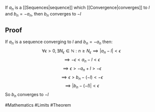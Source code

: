 If $a_{n}$ is a [[Sequences|sequence]] which [[Convergence|converges]] to $l$ and $b_{n}=-a_{n}$, then $b_{n}$ converges to $-l$
## Proof
If $a_{n}$ is a sequence converging to $l$ and $b_{n}=-a_{n}$ then:
$$
\forall\epsilon>0,\exists N_{\epsilon}\in\mathbb{N}:n\geq N_{\epsilon}\implies \left| a_{n}-l \right|<\epsilon 
$$
$$
\implies -\epsilon <a_{n}-l<\epsilon 
$$
$$
\implies \epsilon>-a_{n}+l>-\epsilon 
$$
$$
\implies \epsilon>b_{n}-(-l)<-\epsilon 
$$
$$
\implies \left| b_{n}-(-l) \right|<\epsilon
$$
So $b_{n}$ converges to $-l$

#Mathematics #Limits #Theorem 